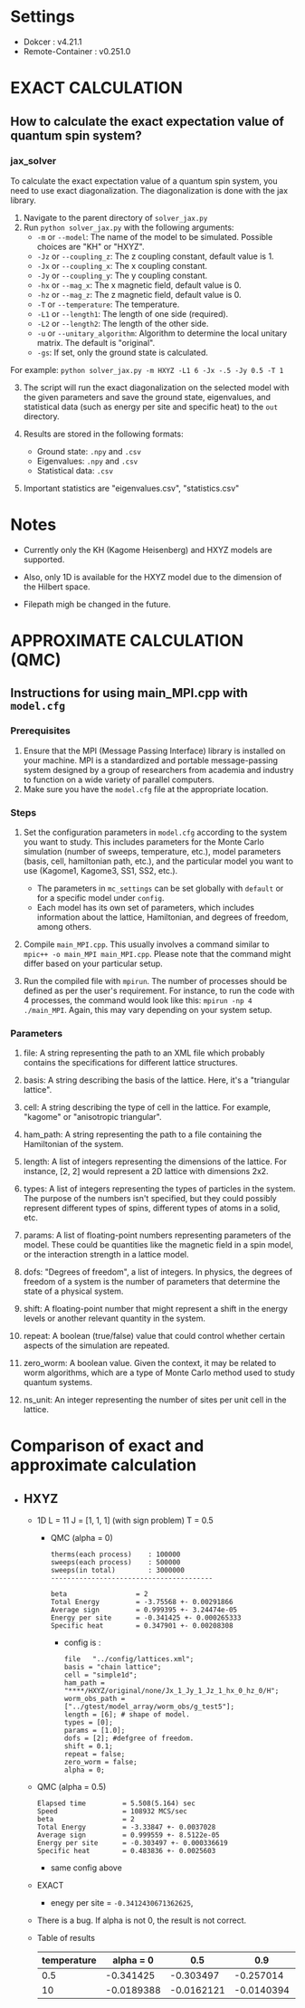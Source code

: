 # Settings

- Dokcer : v4.21.1
- Remote-Container : v0.251.0

# EXACT CALCULATION

## How to calculate the exact expectation value of quantum spin system?

### jax_solver

To calculate the exact expectation value of a quantum spin system, you need to use exact diagonalization. The diagonalization is done with the jax library.

1. Navigate to the parent directory of `solver_jax.py`
2. Run `python solver_jax.py` with the following arguments:
   - `-m` or `--model`: The name of the model to be simulated. Possible choices are "KH" or "HXYZ".
   - `-Jz` or `--coupling_z`: The z coupling constant, default value is 1.
   - `-Jx` or `--coupling_x`: The x coupling constant.
   - `-Jy` or `--coupling_y`: The y coupling constant.
   - `-hx` or `--mag_x`: The x magnetic field, default value is 0.
   - `-hz` or `--mag_z`: The z magnetic field, default value is 0.
   - `-T` or `--temperature`: The temperature.
   - `-L1` or `--length1`: The length of one side (required).
   - `-L2` or `--length2`: The length of the other side.
   - `-u` or `--unitary_algorithm`: Algorithm to determine the local unitary matrix. The default is "original".
   - `-gs`: If set, only the ground state is calculated.

For example: `python solver_jax.py -m HXYZ -L1 6 -Jx -.5 -Jy 0.5 -T 1`

3. The script will run the exact diagonalization on the selected model with the given parameters and save the ground state, eigenvalues, and statistical data (such as energy per site and specific heat) to the `out` directory.

4. Results are stored in the following formats:

   - Ground state: `.npy` and `.csv`
   - Eigenvalues: `.npy` and `.csv`
   - Statistical data: `.csv`

5. Important statistics are "eigenvalues.csv", "statistics.csv"

# Notes

- Currently only the KH (Kagome Heisenberg) and HXYZ models are supported.

- Also, only 1D is available for the HXYZ model due to the dimension of the Hilbert space.

- Filepath migh be changed in the future.

# APPROXIMATE CALCULATION (QMC)

## Instructions for using main_MPI.cpp with `model.cfg`

### Prerequisites

1. Ensure that the MPI (Message Passing Interface) library is installed on your machine. MPI is a standardized and portable message-passing system designed by a group of researchers from academia and industry to function on a wide variety of parallel computers.
2. Make sure you have the `model.cfg` file at the appropriate location.

### Steps

1. Set the configuration parameters in `model.cfg` according to the system you want to study. This includes parameters for the Monte Carlo simulation (number of sweeps, temperature, etc.), model parameters (basis, cell, hamiltonian path, etc.), and the particular model you want to use (Kagome1, Kagome3, SS1, SS2, etc.).

   - The parameters in `mc_settings` can be set globally with `default` or for a specific model under `config`.
   - Each model has its own set of parameters, which includes information about the lattice, Hamiltonian, and degrees of freedom, among others.

2. Compile `main_MPI.cpp`. This usually involves a command similar to `mpic++ -o main_MPI main_MPI.cpp`. Please note that the command might differ based on your particular setup.

3. Run the compiled file with `mpirun`. The number of processes should be defined as per the user's requirement. For instance, to run the code with 4 processes, the command would look like this: `mpirun -np 4 ./main_MPI`. Again, this may vary depending on your system setup.

### Parameters

1. file: A string representing the path to an XML file which probably contains the specifications for different lattice structures.

2. basis: A string describing the basis of the lattice. Here, it's a "triangular lattice".

3. cell: A string describing the type of cell in the lattice. For example, "kagome" or "anisotropic triangular".

4. ham_path: A string representing the path to a file containing the Hamiltonian of the system.

5. length: A list of integers representing the dimensions of the lattice. For instance, [2, 2] would represent a 2D lattice with dimensions 2x2.

6. types: A list of integers representing the types of particles in the system. The purpose of the numbers isn't specified, but they could possibly represent different types of spins, different types of atoms in a solid, etc.

7. params: A list of floating-point numbers representing parameters of the model. These could be quantities like the magnetic field in a spin model, or the interaction strength in a lattice model.

8. dofs: "Degrees of freedom", a list of integers. In physics, the degrees of freedom of a system is the number of parameters that determine the state of a physical system.

9. shift: A floating-point number that might represent a shift in the energy levels or another relevant quantity in the system.

10. repeat: A boolean (true/false) value that could control whether certain aspects of the simulation are repeated.

11. zero_worm: A boolean value. Given the context, it may be related to worm algorithms, which are a type of Monte Carlo method used to study quantum systems.

12. ns_unit: An integer representing the number of sites per unit cell in the lattice.

# Comparison of exact and approximate calculation

- ## HXYZ

  - 1D L = 11 J = [1, 1, 1] (with sign problem) T = 0.5

    - QMC (alpha = 0)

          therms(each process)    : 100000
          sweeps(each process)    : 500000
          sweeps(in total)        : 3000000
          ----------------------------------------

          beta                 = 2
          Total Energy         = -3.75568 +- 0.00291866
          Average sign         = 0.999395 +- 3.24474e-05
          Energy per site      = -0.341425 +- 0.000265333
          Specific heat        = 0.347901 +- 0.00208308

      - config is :

            file   "../config/lattices.xml";
            basis = "chain lattice";
            cell = "simple1d";
            ham_path = "****/HXYZ/original/none/Jx_1_Jy_1_Jz_1_hx_0_hz_0/H";
            worm_obs_path = ["../gtest/model_array/worm_obs/g_test5"];
            length = [6]; # shape of model.
            types = [0];
            params = [1.0];
            dofs = [2]; #defgree of freedom.
            shift = 0.1;
            repeat = false;
            zero_worm = false;
            alpha = 0;
  
  - QMC (alpha = 0.5)
    
        Elapsed time         = 5.508(5.164) sec
        Speed                = 108932 MCS/sec
        beta                 = 2
        Total Energy         = -3.33847 +- 0.0037028
        Average sign         = 0.999559 +- 8.5122e-05
        Energy per site      = -0.303497 +- 0.000336619
        Specific heat        = 0.483836 +- 0.0025603

    - same config above

  - EXACT

    - enegy per site = `-0.3412430671362625`,


  - There is a bug. If alpha is not 0, the result is not correct.

  - Table of results

    | temperature | alpha = 0 | 0.5 | 0.9 | exact |
    | ----------- | --------------- | ---------------- | ----- | ----- |
    | 0.5         | -0.341425       | -0.303497        | -0.257014 |  -0.3412430671362625 |
    | 10          | -0.0189388       | -0.0162121        | -0.0140394 |  -0.019197767945 |
